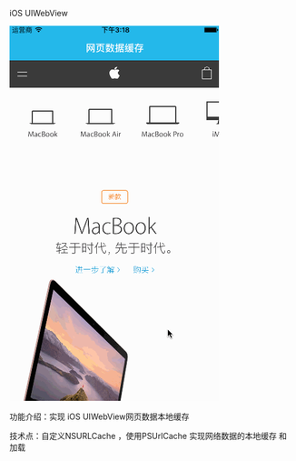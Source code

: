 
iOS UIWebView 

![](PSWebGif/PSWebView.gif)



功能介绍：实现 iOS UIWebView网页数据本地缓存

技术点：自定义NSURLCache ，使用PSUrlCache 实现网络数据的本地缓存 和 加载
